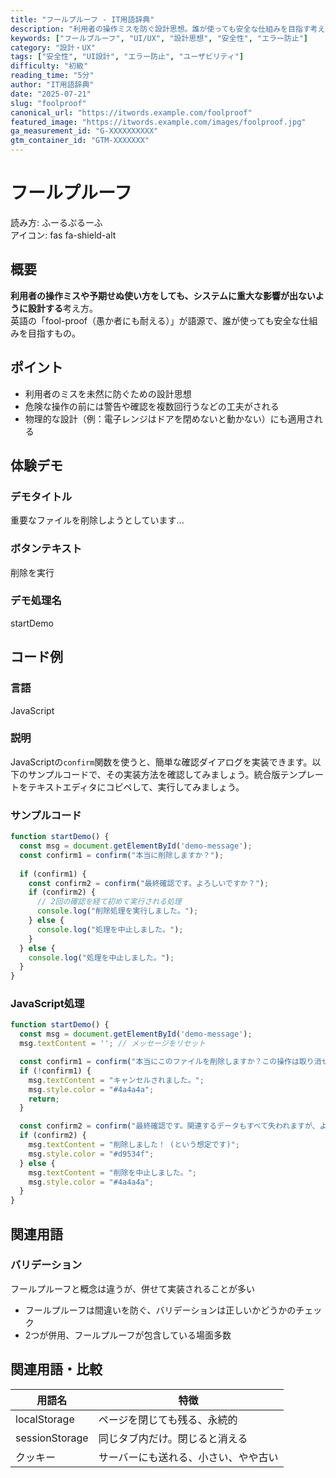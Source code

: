 ```yaml
---
title: "フールプルーフ - IT用語辞典"
description: "利用者の操作ミスを防ぐ設計思想。誰が使っても安全な仕組みを目指す考え方を分かりやすく解説"
keywords: ["フールプルーフ", "UI/UX", "設計思想", "安全性", "エラー防止"]
category: "設計・UX"
tags: ["安全性", "UI設計", "エラー防止", "ユーザビリティ"]
difficulty: "初級"
reading_time: "5分"
author: "IT用語辞典"
date: "2025-07-21"
slug: "foolproof"
canonical_url: "https://itwords.example.com/foolproof"
featured_image: "https://itwords.example.com/images/foolproof.jpg"
ga_measurement_id: "G-XXXXXXXXXX"
gtm_container_id: "GTM-XXXXXXX"
---
```


# フールプルーフ  
読み方: ふーるぷるーふ  
アイコン: fas fa-shield-alt

## 概要
**利用者の操作ミスや予期せぬ使い方をしても、システムに重大な影響が出ないように設計する**考え方。<br>
英語の「fool-proof（愚か者にも耐える）」が語源で、誰が使っても安全な仕組みを目指すもの。

## ポイント
- 利用者のミスを未然に防ぐための設計思想
- 危険な操作の前には警告や確認を複数回行うなどの工夫がされる
- 物理的な設計（例：電子レンジはドアを閉めないと動かない）にも適用される

## 体験デモ
### デモタイトル
重要なファイルを削除しようとしています...

### ボタンテキスト  
削除を実行

### デモ処理名
startDemo

## コード例
### 言語
JavaScript

### 説明
JavaScriptの`confirm`関数を使うと、簡単な確認ダイアログを実装できます。以下のサンプルコードで、その実装方法を確認してみましょう。統合版テンプレートをテキストエディタにコピペして、実行してみましょう。

### サンプルコード
```javascript
function startDemo() {
  const msg = document.getElementById('demo-message');
  const confirm1 = confirm("本当に削除しますか？");
  
  if (confirm1) {
    const confirm2 = confirm("最終確認です。よろしいですか？");
    if (confirm2) {
      // 2回の確認を経て初めて実行される処理
      console.log("削除処理を実行しました。");
    } else {
      console.log("処理を中止しました。");
    }
  } else {
    console.log("処理を中止しました。");
  }
}
```

### JavaScript処理
```javascript
function startDemo() {
  const msg = document.getElementById('demo-message');
  msg.textContent = ''; // メッセージをリセット

  const confirm1 = confirm("本当にこのファイルを削除しますか？この操作は取り消せません。");
  if (!confirm1) {
    msg.textContent = "キャンセルされました。";
    msg.style.color = "#4a4a4a";
    return;
  }

  const confirm2 = confirm("最終確認です。関連するデータもすべて失われますが、よろしいですか？");
  if (confirm2) {
    msg.textContent = "削除しました！ (という想定です)";
    msg.style.color = "#d9534f";
  } else {
    msg.textContent = "削除を中止しました。";
    msg.style.color = "#4a4a4a";
  }
}
```

## 関連用語
### バリデーション
フールプルーフと概念は違うが、併せて実装されることが多い
- フールプルーフは間違いを防ぐ、バリデーションは正しいかどうかのチェック
- 2つが併用、フールプルーフが包含している場面多数

## 関連用語・比較
| 用語名 | 特徴 |
|--------|------|
| localStorage | ページを閉じても残る、永続的 |
| sessionStorage | 同じタブ内だけ。閉じると消える |
| クッキー | サーバーにも送れる、小さい、やや古い |
